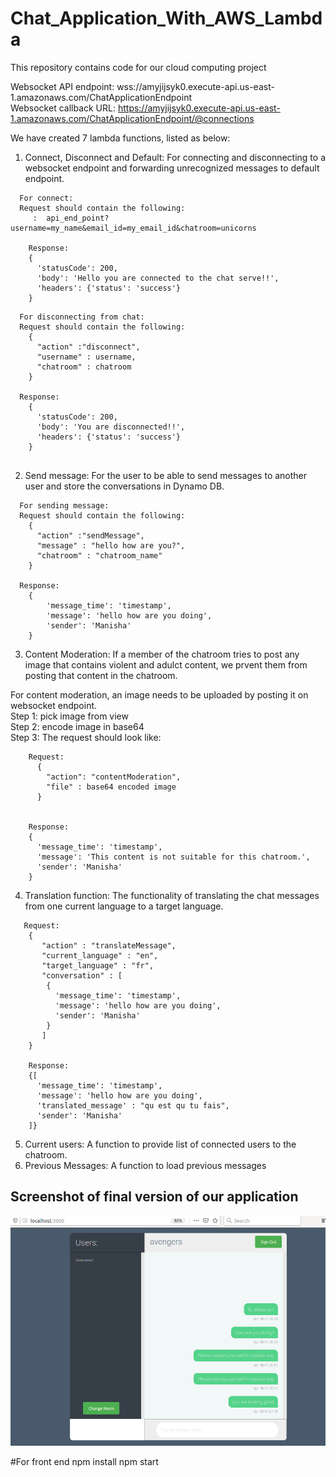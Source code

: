 # Chat_Application_With_AWS_Lambda
This repository contains code for our cloud computing project

Websocket API endpoint: wss://amyjijsyk0.execute-api.us-east-1.amazonaws.com/ChatApplicationEndpoint         
Websocket callback URL:  https://amyjijsyk0.execute-api.us-east-1.amazonaws.com/ChatApplicationEndpoint/@connections

We have created 7 lambda functions, listed as below:
 1. Connect, Disconnect and Default: For connecting and disconnecting to a websocket endpoint and forwarding unrecognized messages to default endpoint.  
```
  For connect:
  Request should contain the following: 
     :  api_end_point?username=my_name&email_id=my_email_id&chatroom=unicorns 
    
    Response:
    { 
      'statusCode': 200,
      'body': 'Hello you are connected to the chat serve!!',
      'headers': {'status': 'success'}
    }
```
```
  For disconnecting from chat:
  Request should contain the following:
    { 
      "action" :"disconnect", 
      "username" : username,
      "chatroom" : chatroom
    }
    
  Response:
    { 
      'statusCode': 200,
      'body': 'You are disconnected!!',
      'headers': {'status': 'success'}
    }
    
```

2. Send message: For the user to be able to send messages to another user and store the conversations in Dynamo DB.   

```
  For sending message:
  Request should contain the following:
    {
      "action" :"sendMessage", 
      "message" : "hello how are you?",
      "chatroom" : "chatroom_name" 
    }
     
  Response:
    {
        'message_time': 'timestamp',
        'message': 'hello how are you doing',
        'sender': 'Manisha'
    }
```

3. Content Moderation: If a member of the chatroom tries to post any image that contains violent and adulct content, we prvent them from posting that content in the chatroom.

For content moderation, an image needs to be uploaded by posting it on websocket endpoint.     
 Step 1: pick image from view         
 Step 2: encode image in base64      
 Step 3: The request should look like:
  
```
    Request:
      {
        "action": "contentModeration",
        "file" : base64 encoded image
      }
      
      
    Response:
    {
      'message_time': 'timestamp',
      'message': 'This content is not suitable for this chatroom.',
      'sender': 'Manisha'
    }
```

4. Translation function: The functionality of translating the chat messages from one current language to a target language.

```
   Request:
    {
       "action" : "translateMessage",
       "current_language" : "en",
       "target_language" : "fr",
       "conversation" : [
        {
          'message_time': 'timestamp',
          'message': 'hello how are you doing',
          'sender': 'Manisha'
        }
       ]
    }
    
    Response:
    {[
      'message_time': 'timestamp',
      'message': 'hello how are you doing',
      'translated_message' : "qu est qu tu fais",
      'sender': 'Manisha'
    ]}
```
   
5. Current users: A function to provide list of connected users to the chatroom.
6. Previous Messages: A function to load previous messages 

## Screenshot of final version of our application
![](https://github.com/ManishaRana1195/Chat_Application_With_AWS_Lambda/blob/master/docs/Screenshot%20from%202020-04-29%2020-28-45.png)


#For front end
npm install
npm start


   
   


